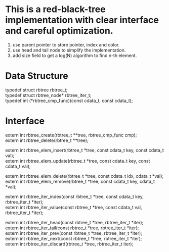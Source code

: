 # This is a red-black-tree implementation with clear interface and careful optimization.  
1.  use parent pointer to store pointer, index and color.
2.  use head and tail node to simplify the implementation.
3.  add size field to get a log(N) algorithm to find n-th element.

# Data Structure  
typedef struct rbtree rbtree_t;  
typedef struct rbtree_node* rbtree_iter_t;  
typedef int (*rbtree_cmp_func)(const cdata_t, const cdata_t);  

# Interface  
extern int rbtree_create(rbtree_t **tree, rbtree_cmp_func cmp);  
extern int rbtree_delete(rbtree_t **tree);  

extern int rbtree_elem_insert(rbtree_t *tree, const cdata_t key, const cdata_t val);  
extern int rbtree_elem_update(rbtree_t *tree, const cdata_t key, const cdata_t val);  

extern int rbtree_elem_delete(rbtree_t *tree, const cdata_t idx, cdata_t *val);  
extern int rbtree_elem_remove(rbtree_t *tree, const cdata_t key, cdata_t *val);  

extern int rbtree_iter_index(const rbtree_t *tree, const cdata_t key, rbtree_iter_t *iter);  
extern int rbtree_iter_value(const rbtree_t *tree, const cdata_t val, rbtree_iter_t *iter);  

extern int rbtree_iter_head(const rbtree_t *tree, rbtree_iter_t *iter);  
extern int rbtree_iter_tail(const rbtree_t *tree, rbtree_iter_t *iter);  
extern int rbtree_iter_prev(const rbtree_t *tree, rbtree_iter_t *iter);  
extern int rbtree_iter_next(const rbtree_t *tree, rbtree_iter_t *iter);  
extern int rbtree_iter_discard(rbtree_t *tree, rbtree_iter_t iter);  



